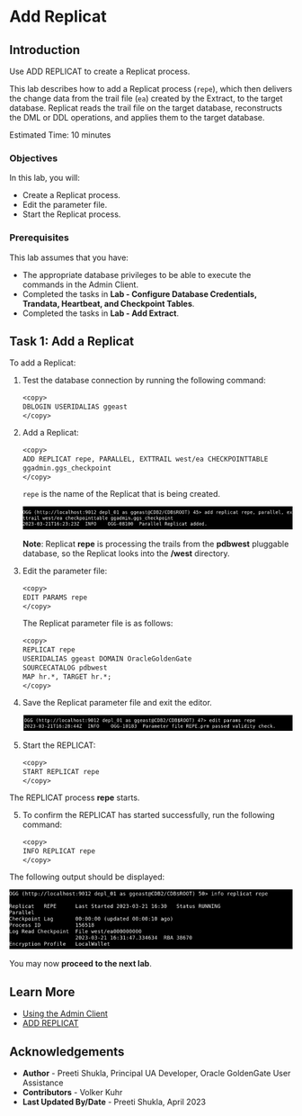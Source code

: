 # Add Replicat

## Introduction
Use ADD REPLICAT to create a Replicat process.

This lab describes how to add a Replicat process (`repe`), which then delivers the change data from the trail file (`ea`) created by the Extract, to the target database.
Replicat reads the trail file on the target database, reconstructs the DML or DDL operations, and applies them to the target database.

Estimated Time: 10 minutes

### Objectives
In this lab, you will:
* Create a Replicat process.
* Edit the parameter file.
* Start the Replicat process.

### Prerequisites
This lab assumes that you have:
- The appropriate database privileges to be able to execute the commands in the Admin Client.
- Completed the tasks in **Lab - Configure Database Credentials, Trandata, Heartbeat, and Checkpoint Tables**.
- Completed the tasks in **Lab - Add Extract**.

## Task 1: Add a Replicat

To add a Replicat:

1. Test the database connection by running the following command:
    ```
    <copy>
    DBLOGIN USERIDALIAS ggeast
    </copy>
    ```

2. Add a Replicat:
    ```
    <copy>
    ADD REPLICAT repe, PARALLEL, EXTTRAIL west/ea CHECKPOINTTABLE ggadmin.ggs_checkpoint
    </copy>
    ```
    `repe` is the name of the Replicat that is being created.

    ![Add replicat repe](./images/add_replicat.png " ")
    
    **Note**: Replicat **repe** is processing the trails from the **pdbwest** pluggable database, so the Replicat looks into the **/west** directory. 

3. Edit the parameter file:
    ```
    <copy>
    EDIT PARAMS repe
    </copy>
    ```
    The Replicat parameter file is as follows:
    ```
    <copy>
    REPLICAT repe
    USERIDALIAS ggeast DOMAIN OracleGoldenGate
    SOURCECATALOG pdbwest
    MAP hr.*, TARGET hr.*;
    </copy>
    ```

4. Save the Replicat parameter file and exit the editor. 

   ![Save Replicat parameter file](./images/save_repe-prm.png " ")

5. Start the REPLICAT:
    ```
    <copy>
    START REPLICAT repe
    </copy>
    ```
  The REPLICAT process **repe** starts.

5. To confirm the REPLICAT has started successfully, run the following command:
    ```
    <copy>
    INFO REPLICAT repe
    </copy>
    ```
The following output should be displayed:

![Replicat Output](./images/replicat-output.png " ")

You may now **proceed to the next lab**.

## Learn More
* [Using the Admin Client](https://docs.oracle.com/en/middleware/goldengate/core/21.3/coredoc/administer-microservices-command-line-interface.html#GUID-0403FAF0-B2F7-48A0-838F-AB4421E5C5E2)
* [ADD REPLICAT](https://docs.oracle.com/en/middleware/goldengate/core/21.3/gclir/add-replicat.html#GUID-540A171A-71C2-49C3-964E-5D57B27257D4)

## Acknowledgements
* **Author** - Preeti Shukla, Principal UA Developer, Oracle GoldenGate User Assistance
* **Contributors** -  Volker Kuhr
* **Last Updated By/Date** - Preeti Shukla, April 2023
